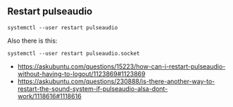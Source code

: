 ## Restart pulseaudio

`systemctl --user restart pulseaudio`

Also there is this:

`systemctl --user restart pulseaudio.socket`

- https://askubuntu.com/questions/15223/how-can-i-restart-pulseaudio-without-having-to-logout/1123869#1123869
- https://askubuntu.com/questions/230888/is-there-another-way-to-restart-the-sound-system-if-pulseaudio-alsa-dont-work/1118616#1118616

